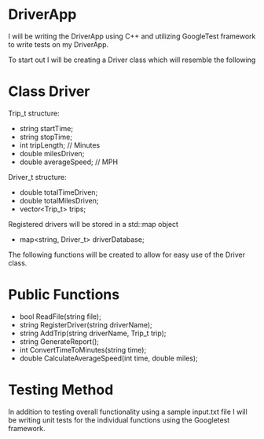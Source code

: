 # DriverApp

I will be writing the DriverApp using C++ and utilizing GoogleTest framework to write tests on my DriverApp.

To start out I will be creating a Driver class which will resemble the following 

# Class Driver

Trip_t structure:
* string startTime;
* string stopTime;
* int tripLength;       // Minutes
* double milesDriven;
* double averageSpeed;  // MPH

Driver_t structure:
* double totalTimeDriven;
* double totalMilesDriven;
* vector<Trip_t> trips;

Registered drivers will be stored in a std::map object
* map<string, Driver_t> driverDatabase;
  
The following functions will be created to allow for easy use of the Driver class.

# Public Functions
* bool ReadFile(string file);
* string RegisterDriver(string driverName);
* string AddTrip(string driverName, Trip_t trip);
* string GenerateReport();
* int ConvertTimeToMinutes(string time);
* double CalculateAverageSpeed(int time, double miles);

# Testing Method
In addition to testing overall functionality using a sample input.txt file I will be writing unit tests for the individual functions using the Googletest framework. 
